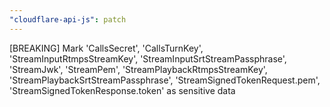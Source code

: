 ```yaml
---
"cloudflare-api-js": patch
---
```


[BREAKING] Mark 'CallsSecret', 'CallsTurnKey', 'StreamInputRtmpsStreamKey', 'StreamInputSrtStreamPassphrase', 'StreamJwk', 'StreamPem', 'StreamPlaybackRtmpsStreamKey', 'StreamPlaybackSrtStreamPassphrase', 'StreamSignedTokenRequest.pem', 'StreamSignedTokenResponse.token' as sensitive data